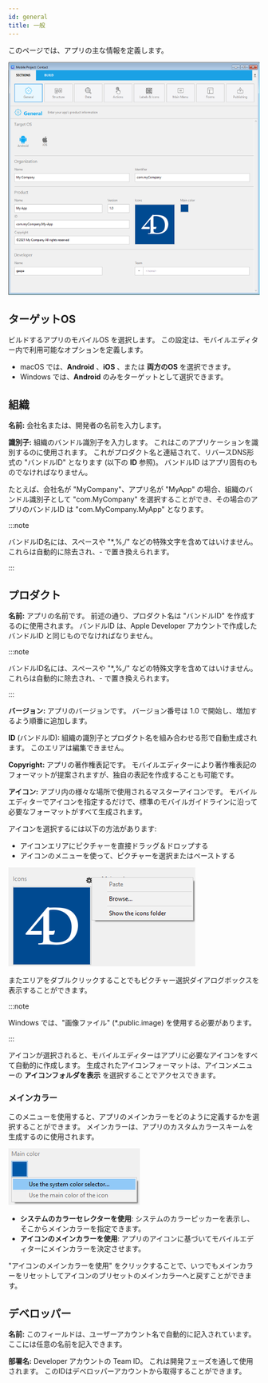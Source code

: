 ```yaml
---
id: general
title: 一般
---
```


このページでは、アプリの主な情報を定義します。

![General画面](img/main-page.png)

## ターゲットOS

ビルドするアプリのモバイルOS を選択します。 この設定は、モバイルエディター内で利用可能なオプションを定義します。

- macOS では、**Android** 、**iOS** 、または **両方のOS** を選択できます。
- Windows では、**Android** のみをターゲットとして選択できます。

## 組織

**名前:** 会社名または、開発者の名前を入力します。

**識別子:** 組織のバンドル識別子を入力します。 これはこのアプリケーションを識別するのに使用されます。 これがプロダクト名と連結されて、リバースDNS形式の "バンドルID" となります (以下の **ID** 参照)。 バンドルID はアプリ固有のものでなければなりません。

たとえば、会社名が "MyCompany"、アプリ名が "MyApp" の場合、組織のバンドル識別子として "com.MyCompany" を選択することができ、その場合のアプリのバンドルID は "com.MyCompany.MyApp" となります。

:::note

バンドルID名には、スペースや "*,%,/" などの特殊文字を含めてはいけません。 これらは自動的に除去され、- で置き換えられます。

:::


## プロダクト


**名前:** アプリの名前です。 前述の通り、プロダクト名は "バンドルID" を作成するのに使用されます。 バンドルID は、Apple Developer アカウントで作成したバンドルID と同じものでなければなりません。

:::note

バンドルID名には、スペースや "*,%,/" などの特殊文字を含めてはいけません。 これらは自動的に除去され、- で置き換えられます。

:::

**バージョン:** アプリのバージョンです。 バージョン番号は 1.0 で開始し、増加するよう順番に追加します。

**ID** (バンドルID): 組織の識別子とプロダクト名を組み合わせる形で自動生成されます。 このエリアは編集できません。

**Copyright:** アプリの著作権表記です。 モバイルエディターにより著作権表記のフォーマットが提案されますが、独自の表記を作成することも可能です。

**アイコン:** アプリ内の様々な場所で使用されるマスターアイコンです。 モバイルエディターでアイコンを指定するだけで、標準のモバイルガイドラインに沿って必要なフォーマットがすべて生成されます。

アイコンを選択するには以下の方法があります:

- アイコンエリアにピクチャーを直接ドラッグ＆ドロップする
- アイコンのメニューを使って、ピクチャーを選択またはペーストする

![アイコン](img/iconselect.png)

またエリアをダブルクリックすることでもピクチャー選択ダイアログボックスを表示することができます。

:::note

Windows では、"画像ファイル" (*.public.image) を使用する必要があります。

:::

アイコンが選択されると、モバイルエディターはアプリに必要なアイコンをすべて自動的に作成します。 生成されたアイコンフォーマットは、アイコンメニューの **アイコンフォルダを表示** を選択することでアクセスできます。

### メインカラー

このメニューを使用すると、アプリのメインカラーをどのように定義するかを選択することができます。 メインカラーは、アプリのカスタムカラースキームを生成するのに使用されます。

![アイコン](img/main-color.png)

- **システムのカラーセレクターを使用**: システムのカラーピッカーを表示し、そこからメインカラーを指定できます。
- **アイコンのメインカラーを使用**: アプリのアイコンに基づいてモバイルエディターにメインカラーを決定させます。

"アイコンのメインカラーを使用" をクリックすることで、いつでもメインカラーをリセットしてアイコンのプリセットのメインカラーへと戻すことができます。

## デベロッパー

**名前:** このフィールドは、ユーザーアカウント名で自動的に記入されています。 ここには任意の名前を記入できます。

**部署名:** Developer アカウントの Team ID。 これは開発フェーズを通して使用されます。 このIDはデベロッパーアカウントから取得することができます。
